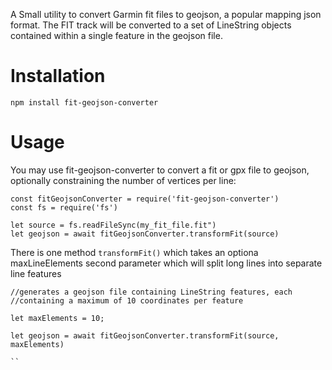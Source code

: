 A Small utility to convert Garmin fit files to geojson, a popular mapping json format.  The FIT track will be converted to a set of LineString objects contained within a single feature in the geojson file.

# Installation
```
npm install fit-geojson-converter
```

# Usage

You may use fit-geojson-converter to convert a fit or gpx file to geojson, optionally constraining the number of vertices per line:

```
const fitGeojsonConverter = require('fit-geojson-converter')
const fs = require('fs')

let source = fs.readFileSync(my_fit_file.fit")
let geojson = await fitGeojsonConverter.transformFit(source)

```

There is one method `transformFit()` which takes an optiona maxLineElements second parameter which will split long lines into separate line features

```
//generates a geojson file containing LineString features, each 
//containing a maximum of 10 coordinates per feature

let maxElements = 10;

let geojson = await fitGeojsonConverter.transformFit(source, maxElements)

``
